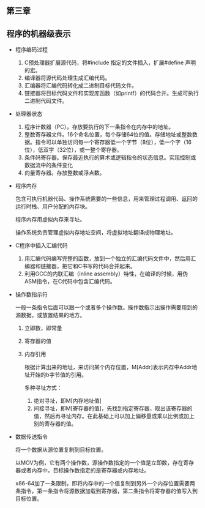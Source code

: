 ## 第三章

## 程序的机器级表示

* 程序编码过程

  1. C预处理器扩展源代码，将#include 指定的文件插入，扩展#define 声明的宏。
  2. 编译器将源代码处理生成汇编代码。
  3. 汇编器将汇编代码转化成二进制目标代码文件。
  4. 链接器将目标代码文件和实现库函数（如printf）的代码合并。生成可执行二进制代码文件。

* 处理器状态

  1. 程序计数器（PC）。存放要执行的下一条指令在内存中的地址。
  2. 整数寄存器文件。16个命名位置，每个存储64位的值。存储地址或整数数据。指令可以单独访问每一个寄存器低一个字节（8位），低一个字（16位），低双字（32位），或一整个寄存器。
  3. 条件码寄存器。保存最近执行的算术或逻辑指令的状态信息。实现控制或数据流中的条件变化
  4. 向量寄存器。存放整数或浮点数。

* 程序内存

  包含可执行机器代码、操作系统需要的一些信息，用来管理过程调用、返回的运行时栈、用户分配的内存块。

  程序内存用虚拟内存来寻址。

  操作系统负责管理虚拟内存地址空间，将虚拟地址翻译成物理地址。

* C程序中插入汇编代码

  1. 用汇编代码编写完整的函数，放到一个独立的汇编代码文件中，然后用汇编器和链接器，把它和C书写的代码合并起来。
  2. 利用GCC的内联汇编（inline assembly）特性，在编译的时候，用伪ASM指令，在C代码中包含汇编代码。

* 操作数指示符

  一般一条指令后面可以跟一个或者多个操作数。操作数指示出操作需要用到的源数据，或放置结果的地方。

  1. 立即数，即常量

  2. 寄存器的值

  3. 内存引用

     根据计算出来的地址，来访问某个内存位置，M[Addr]表示内存中Addr地址开始的b字节值的引用。

     多种寻址方式：

     1. 绝对寻址，即M[内存地址值]
     2. 间接寻址，即M[寄存器的值]，先找到指定寄存器，取出该寄存器的值，然后再寻址内存。在此基础上可以加上偏移量或乘以比例或加上别的寄存器的值。

* 数据传送指令

  将一个数据从源位置复制到目标位置。

  以MOV为例，它有两个操作数，源操作数指定的一个值是立即数，存在寄存器或者内存中。目标操作数指定的是寄存器或内存地址。

  x86-64加了一条限制，即将内存中的一个值复制到另外一个内存位置需要两条指令，第一条指令将源数据加载到寄存器，第二条指令将寄存器的值写入到目标位置。

  

  
